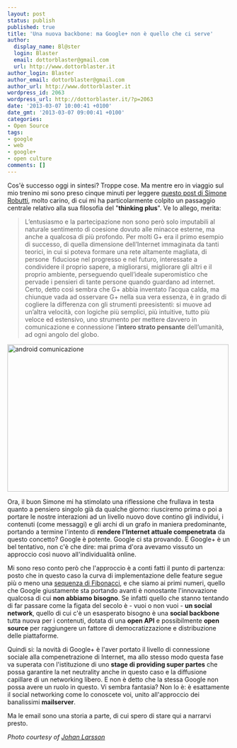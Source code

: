 ```yaml
---
layout: post
status: publish
published: true
title: 'Una nuova backbone: ma Google+ non è quello che ci serve'
author:
  display_name: Bl@ster
  login: Blaster
  email: dottorblaster@gmail.com
  url: http://www.dottorblaster.it
author_login: Blaster
author_email: dottorblaster@gmail.com
author_url: http://www.dottorblaster.it
wordpress_id: 2063
wordpress_url: http://dottorblaster.it/?p=2063
date: '2013-03-07 10:00:41 +0100'
date_gmt: '2013-03-07 09:00:41 +0100'
categories:
- Open Source
tags:
- google
- web
- google+
- open culture
comments: []
---
```

<p>Cos'è successo oggi in sintesi? Troppe cose. Ma mentre ero in viaggio sul mio trenino mi sono preso cinque minuti per leggere <a href="http://www.engeene.it/thinking-plus/">questo post di Simone Robutti</a>, molto carino, di cui mi ha particolarmente colpito un passaggio centrale relativo alla sua filosofia del "<strong>thinking plus</strong>". Ve lo allego, merita:</p>
<blockquote><p>L’entusiasmo e la partecipazione non sono però solo imputabili al naturale sentimento di coesione dovuto alle minacce esterne, ma anche a qualcosa di più profondo. Per molti G+ era il primo esempio di successo, di quella dimensione dell’Internet immaginata da tanti teorici, in cui si poteva formare una rete altamente magliata, di persone  fiduciose nel progresso e nel futuro, interessate a condividere il proprio sapere, a migliorarsi, migliorare gli altri e il proprio ambiente, perseguendo quell’ideale superomistico che pervade i pensieri di tante persone quando guardano ad internet. Certo, detto così sembra che G+ abbia inventato l’acqua calda, ma chiunque vada ad osservare G+ nella sua vera essenza, è in grado di cogliere la differenza con gli strumenti preesistenti: si muove ad un’altra velocità, con logiche più semplici, più intuitive, tutto più veloce ed estensivo, uno strumento per mettere davvero in comunicazione e connessione l’<strong>intero strato pensante</strong> dell’umanità, ad ogni angolo del globo.</p></blockquote>
<p><img class="aligncenter" alt="android comunicazione" src="http://farm5.staticflickr.com/4096/4865804907_26aaf7fc44.jpg" width="500" height="333" /></p>
<p>Ora, il buon Simone mi ha stimolato una riflessione che frullava in testa quanto a pensiero singolo già da qualche giorno: riusciremo prima o poi a portare le nostre interazioni ad un livello nuovo dove contino gli individui, i contenuti (come messaggi) e gli archi di un grafo in maniera predominante, portando a termine l'intento di <strong>rendere l'Internet attuale compenetrata</strong> da questo concetto? Google è potente. Google ci sta provando. E Google+ è un bel tentativo, non c'è che dire: mai prima d'ora avevamo vissuto un approccio così nuovo all'individualità online.</p>
<p>Mi sono reso conto però che l'approccio è a conti fatti il punto di partenza: posto che in questo caso la curva di implementazione delle feature segue più o meno una <a href="http://it.wikipedia.org/wiki/Successione_di_Fibonacci">sequenza di Fibonacci</a>, e che siamo ai primi numeri, quello che Google giustamente sta portando avanti è nonostante l'innovazione qualcosa di cui <strong>non abbiamo bisogno</strong>. Se infatti quello che stanno tentando di far passare come la figata del secolo è - vuoi o non vuoi - <strong>un social network</strong>, quello di cui c'è un esasperato bisogno è una <strong>social backbone</strong> tutta nuova per i contenuti, dotata di una <strong>open API</strong> e possibilmente <strong>open source</strong> per raggiungere un fattore di democratizzazione e distribuzione delle piattaforme.</p>
<p>Quindi si: la novità di Google+ è l'aver portato il livello di connessione sociale alla compenetrazione di Internet, ma allo stesso modo questa fase va superata con l'istituzione di uno <strong>stage di providing super partes</strong> che possa garantire la net neutrality anche in questo caso e la diffusione capillare di un networking libero. E non è detto che la stessa Google non possa avere un ruolo in questo. Vi sembra fantasia? Non lo è: è esattamente il social networking come lo conoscete voi, unito all'approccio dei banalissimi <strong>mailserver</strong>.</p>
<p>Ma le email sono una storia a parte, di cui spero di stare qui a narrarvi presto.</p>
<p><em>Photo courtesy of <a href="http://www.flickr.com/photos/johanl/4865804907/">Johan Larsson</a></em></p>
